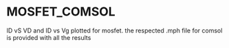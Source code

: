 # MOSFET_COMSOL
ID vS VD and ID vs Vg plotted for mosfet. the respected .mph file for comsol is provided with all the results

